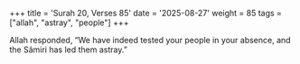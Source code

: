 +++
title = 'Surah 20, Verses 85'
date = '2025-08-27'
weight = 85
tags = ["allah", "astray", "people"]
+++

Allah responded, “We have indeed tested your people in your absence, and the Sâmiri has led them astray.”